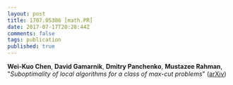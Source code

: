 ```yaml
---
layout: post
title: 1707.05386 [math.PR]
date: 2017-07-17T20:28:44Z
comments: false
tags: publication
published: true
---
```


<b>Wei-Kuo Chen</b>, <b>David Gamarnik</b>, <b>Dmitry Panchenko</b>, <b>Mustazee Rahman</b>, "<i>Suboptimality of local algorithms for a class of max-cut problems</i>" ([arXiv](http://arxiv.org/abs/1707.05386v1))
